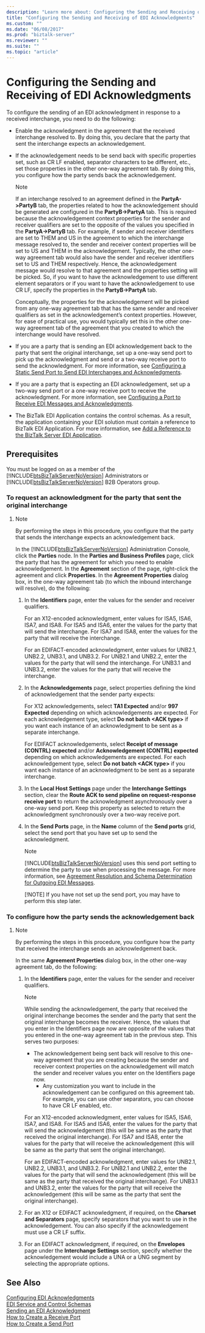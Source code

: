 ```yaml
---
description: "Learn more about: Configuring the Sending and Receiving of EDI Acknowledgments"
title: "Configuring the Sending and Receiving of EDI Acknowledgments"
ms.custom: ""
ms.date: "06/08/2017"
ms.prod: "biztalk-server"
ms.reviewer: ""
ms.suite: ""
ms.topic: "article"
---
```

# Configuring the Sending and Receiving of EDI Acknowledgments
To configure the sending of an EDI acknowledgment in response to a received interchange, you need to do the following:  
  
-   Enable the acknowledgment in the agreement that the received interchange resolved to. By doing this, you declare that the party that sent the interchange expects an acknowledgement.  
  
-   If the acknowledgement needs to be send back with specific properties set, such as CR LF enabled, separator characters to be different, etc., set those properties in the other one-way agreement tab. By doing this, you configure how the party sends back the acknowledgement.  
  
    > [!NOTE]
    >  If an interchange resolved to an agreement defined in the **PartyA->PartyB** tab, the properties related to how the acknowledgement should be generated are configured in the **PartyB->PartyA** tab. This is required because the acknowledgement context properties for the sender and receiver qualifiers are set to the opposite of the values you specified in the **PartyA->PartyB** tab. For example, if sender and receiver identifiers are set to THEM and US in the agreement to which the interchange message resolved to, the sender and receiver context properties will be set to US and THEM in the acknowledgement. Typically, the other one-way agreement tab would also have the sender and receiver identifiers set to US and THEM respectively. Hence, the acknowledgement message would resolve to that agreement and the properties setting will be picked. So, if you want to have the acknowledgement to use different element separators or if you want to have the acknowledgement to use CR LF, specify the properties in the **PartyB->PartyA** tab.  
  
     Conceptually, the properties for the acknowledgement will be picked from any one-way agreement tab that has the same sender and receiver qualifiers as set in the acknowledgement’s context properties. However, for ease of practical use, you would typically set this in the other one-way agreement tab of the agreement that you created to which the interchange would have resolved.  
  
-   If you are a party that is sending an EDI acknowledgement back to the party that sent the original interchange, set up a one-way send port to pick up the acknowledgment and send or a two-way receive port to send the acknowledgment. For more information, see [Configuring a Static Send Port to Send EDI Interchanges and Acknowledgments](../core/configuring-a-static-send-port-to-send-edi-interchanges-and-acknowledgments.md).  
  
-   If you are a party that is expecting an EDI acknowledgement, set up a two-way send port or a one-way receive port to receive the acknowledgment. For more information, see [Configuring a Port to Receive EDI Messages and Acknowledgments](../core/configuring-a-port-to-receive-edi-messages-and-acknowledgments.md).  
  
-   The BizTalk EDI Application contains the control schemas. As a result, the application containing your EDI solution must contain a reference to BizTalk EDI Application. For more information, see [Add a Reference to the BizTalk Server EDI Application](step-1-prepare-for-the-edi-interface-developer-tutorial.md#to-add-reference-to-the-biztalk-edi-application).  
  
## Prerequisites  
 You must be logged on as a member of the [!INCLUDE[btsBizTalkServerNoVersion](../includes/btsbiztalkservernoversion-md.md)] Administrators or [!INCLUDE[btsBizTalkServerNoVersion](../includes/btsbiztalkservernoversion-md.md)] B2B Operators group.  
  
### To request an acknowledgment for the party that sent the original interchange  
  
1. > [!NOTE]
   >  By performing the steps in this procedure, you configure that the party that sends the interchange expects an acknowledgement back.  
  
    In the [!INCLUDE[btsBizTalkServerNoVersion](../includes/btsbiztalkservernoversion-md.md)] Administration Console, click the **Parties** node. In the **Parties and Business Profiles** page, click the party that has the agreement for which you need to enable acknowledgement. In the **Agreement** section of the page, right-click the agreement and click **Properties**. In the **Agreement Properties** dialog box, in the one-way agreement tab (to which the inbound interchange will resolve), do the following:  
  
   1. In the **Identifiers** page, enter the values for the sender and receiver qualifiers.  
  
       For an X12-encoded acknowledgment, enter values for ISA5, ISA6, ISA7, and ISA8. For ISA5 and ISA6, enter the values for the party that will send the interchange. For ISA7 and ISA8, enter the values for the party that will receive the interchange.  
  
       For an EDIFACT-encoded acknowledgment, enter values for UNB2.1, UNB2.2, UNB3.1, and UNB3.2. For UNB2.1 and UNB2.2, enter the values for the party that will send the interchange. For UNB3.1 and UNB3.2, enter the values for the party that will receive the interchange.  
  
   2. In the **Acknowledgements** page, select properties defining the kind of acknowledgement that the sender party expects:  
  
       For X12 acknowledgements, select **TA1 Expected** and/or **997 Expected** depending on which acknowledgements are expected. For each acknowledgement type, select **Do not batch \<ACK type\>** if you want each instance of an acknowledgment to be sent as a separate interchange.  
  
       For EDIFACT acknowledgements, select **Receipt of message (CONTRL) expected** and/or **Acknowledgement (CONTRL) expected** depending on which acknowledgements are expected. For each acknowledgement type, select **Do not batch \<ACK type\>** if you want each instance of an acknowledgment to be sent as a separate interchange.  
  
   3. In the **Local Host Settings** page under the **Interchange Settings** section, clear the **Route ACK to send pipeline on request-response receive port** to return the acknowledgment asynchronously over a one-way send port. Keep this property as selected to return the acknowledgment synchronously over a two-way receive port.  
  
   4. In the **Send Ports** page, in the **Name** column of the **Send ports** grid, select the send port that you have set up to send the acknowledgment.  
  
      > [!NOTE]
      >  [!INCLUDE[btsBizTalkServerNoVersion](../includes/btsbiztalkservernoversion-md.md)] uses this send port setting to determine the party to use when processing the message. For more information, see [Agreement Resolution and Schema Determination for Outgoing EDI Messages](../core/agreement-resolution-and-schema-determination-for-outgoing-edi-messages.md).  
      > 
      > [!NOTE]
      >  If you have not set up the send port, you may have to perform this step later.  
  
### To configure how the party sends the acknowledgement back  
  
1. > [!NOTE]
   >  By performing the steps in this procedure, you configure how the party that received the interchange sends an acknowledgement back.  
  
    In the same **Agreement Properties** dialog box, in the other one-way agreement tab, do the following:  
  
   1. In the **Identifiers** page, enter the values for the sender and receiver qualifiers.  
  
      > [!NOTE]
      >  While sending the acknowledgement, the party that received the original interchange becomes the sender and the party that sent the original interchange becomes the receiver. Hence, the values that you enter in the Identifiers page now are opposite of the values that you entered in the one-way agreement tab in the previous step. This serves two purposes:  
      > 
      > - The acknowledgement being sent back will resolve to this one-way agreement that you are creating because the sender and receiver context properties on the acknowledgement will match the sender and receiver values you enter on the Identifiers page now.  
      >   -   Any customization you want to include in the acknowledgement can be configured on this agreement tab. For example, you can use other separators, you can choose to have CR LF enabled, etc.  
  
       For an X12-encoded acknowledgment, enter values for ISA5, ISA6, ISA7, and ISA8. For ISA5 and ISA6, enter the values for the party that will send the acknowledgement (this will be same as the party that received the original interchange). For ISA7 and ISA8, enter the values for the party that will receive the acknowledgement (this will be same as the party that sent the original interchange).  
  
       For an EDIFACT-encoded acknowledgment, enter values for UNB2.1, UNB2.2, UNB3.1, and UNB3.2. For UNB2.1 and UNB2.2, enter the values for the party that will send the acknowledgement (this will be same as the party that received the original interchange). For UNB3.1 and UNB3.2, enter the values for the party that will receive the acknowledgement (this will be same as the party that sent the original interchange).  
  
   2. For an X12 or EDIFACT acknowledgment, if required, on the **Charset and Separators** page, specify separators that you want to use in the acknowledgement. You can also specify if the acknowledgement must use a CR LF suffix.  
  
   3. For an EDIFACT acknowledgment, if required, on the **Envelopes** page under the **Interchange Settings** section, specify whether the acknowledgement would include a UNA or a UNG segment by selecting the appropriate options.  
  
## See Also  
 [Configuring EDI Acknowledgments](../core/configuring-edi-acknowledgments.md)   
 [EDI Service and Control Schemas](../core/edi-service-and-control-schemas.md)   
 [Sending an EDI Acknowledgment](../core/sending-an-edi-acknowledgment.md)   
 [How to Create a Receive Port](../core/how-to-create-a-receive-port.md)   
 [How to Create a Send Port](../core/how-to-create-a-send-port2.md)
